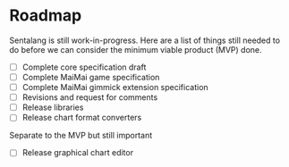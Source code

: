 # Roadmap

Sentalang is still work-in-progress. Here are a list of things still needed to do before we can consider the minimum viable product (MVP) done.
- [ ] Complete core specification draft
- [ ] Complete MaiMai game specification
- [ ] Complete MaiMai gimmick extension specification
- [ ] Revisions and request for comments
- [ ] Release libraries
- [ ] Release chart format converters

Separate to the MVP but still important
- [ ] Release graphical chart editor
